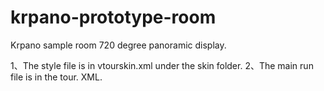 # krpano-prototype-room
Krpano sample room 720 degree panoramic display.


1、The style file is in vtourskin.xml under the skin folder.
2、The main run file is in the tour. XML.
